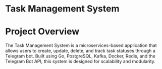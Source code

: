 # Task Management System
# Project Overview
The Task Management System is a microservices-based application that allows users to create, update, delete, and track task statuses through a Telegram bot. Built using Go, PostgreSQL, Kafka, Docker, Redis, and the Telegram Bot API, this system is designed for scalability and modularity.
